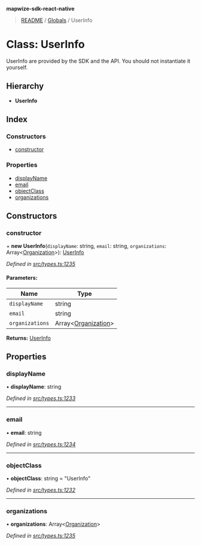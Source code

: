 **mapwize-sdk-react-native**

> [README](../README.md) / [Globals](../globals.md) / UserInfo

# Class: UserInfo

UserInfo are provided by the SDK and the API.
You should not instantiate it yourself.

## Hierarchy

* **UserInfo**

## Index

### Constructors

* [constructor](userinfo.md#constructor)

### Properties

* [displayName](userinfo.md#displayname)
* [email](userinfo.md#email)
* [objectClass](userinfo.md#objectclass)
* [organizations](userinfo.md#organizations)

## Constructors

### constructor

\+ **new UserInfo**(`displayName`: string, `email`: string, `organizations`: Array\<[Organization](organization.md)>): [UserInfo](userinfo.md)

*Defined in [src/types.ts:1235](https://github.com/Mapwize/mapwize-sdk-react-native/blob/18c4e52/src/types.ts#L1235)*

#### Parameters:

Name | Type |
------ | ------ |
`displayName` | string |
`email` | string |
`organizations` | Array\<[Organization](organization.md)> |

**Returns:** [UserInfo](userinfo.md)

## Properties

### displayName

•  **displayName**: string

*Defined in [src/types.ts:1233](https://github.com/Mapwize/mapwize-sdk-react-native/blob/18c4e52/src/types.ts#L1233)*

___

### email

•  **email**: string

*Defined in [src/types.ts:1234](https://github.com/Mapwize/mapwize-sdk-react-native/blob/18c4e52/src/types.ts#L1234)*

___

### objectClass

•  **objectClass**: string = "UserInfo"

*Defined in [src/types.ts:1232](https://github.com/Mapwize/mapwize-sdk-react-native/blob/18c4e52/src/types.ts#L1232)*

___

### organizations

•  **organizations**: Array\<[Organization](organization.md)>

*Defined in [src/types.ts:1235](https://github.com/Mapwize/mapwize-sdk-react-native/blob/18c4e52/src/types.ts#L1235)*
